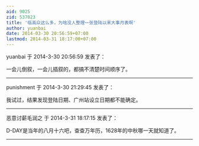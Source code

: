 ```yaml
---
aid: 9025
zid: 537023
title: '临高众这么多，为啥没人整理一张登陆以来大事月表啊'
author: yuanbai
date: 2014-03-30 20:56:59+07:00
lastmod: 2014-03-31 18:17:00+07:00
---
```


yuanbai 于 2014-3-30 20:56:59 发表了：

一会儿倒叙，一会儿插叙的，都搞不清楚时间顺序了。

---------

punishment 于 2014-3-30 21:29:45 发表了：

我试过，结果发现登陆日期、广州站设立日期都不能确定。

---------

恶意讨薪毛润之 于 2014-3-31 18:17:15 发表了：

D-DAY是当年的八月十六吧，查查万年历，1628年的中秋哪一天就知道了。

---------


